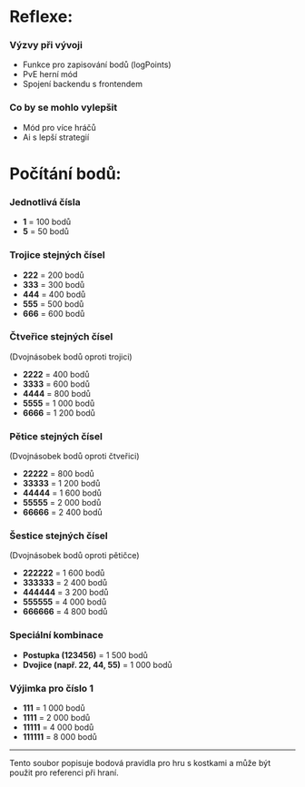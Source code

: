 # Reflexe:

### Výzvy při vývoji 
- Funkce pro zapisování bodů (logPoints)
- PvE herní mód
- Spojení backendu s frontendem

### Co by se mohlo vylepšit
- Mód pro více hráčů
- Ai s lepší strategií

# Počítání bodů:

### Jednotlivá čísla
- **1** = 100 bodů
- **5** = 50 bodů

### Trojice stejných čísel
- **222** = 200 bodů
- **333** = 300 bodů
- **444** = 400 bodů
- **555** = 500 bodů
- **666** = 600 bodů

### Čtveřice stejných čísel
(Dvojnásobek bodů oproti trojici)
- **2222** = 400 bodů
- **3333** = 600 bodů
- **4444** = 800 bodů
- **5555** = 1 000 bodů
- **6666** = 1 200 bodů

### Pětice stejných čísel
(Dvojnásobek bodů oproti čtveřici)
- **22222** = 800 bodů
- **33333** = 1 200 bodů
- **44444** = 1 600 bodů
- **55555** = 2 000 bodů
- **66666** = 2 400 bodů

### Šestice stejných čísel
(Dvojnásobek bodů oproti pětičce)
- **222222** = 1 600 bodů
- **333333** = 2 400 bodů
- **444444** = 3 200 bodů
- **555555** = 4 000 bodů
- **666666** = 4 800 bodů

### Speciální kombinace
- **Postupka (123456)** = 1 500 bodů
- **Dvojice (např. 22, 44, 55)** = 1 000 bodů

### Výjimka pro číslo 1
- **111** = 1 000 bodů
- **1111** = 2 000 bodů
- **11111** = 4 000 bodů
- **111111** = 8 000 bodů

---
Tento soubor popisuje bodová pravidla pro hru s kostkami a může být použit pro referenci při hraní.


